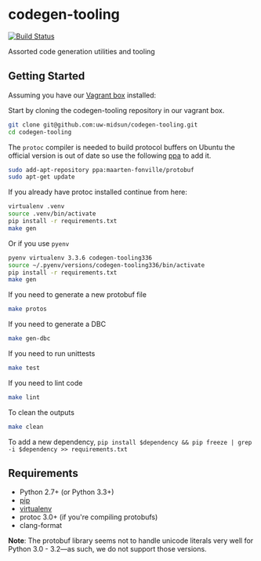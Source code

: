 # codegen-tooling

[![Build Status](https://travis-ci.org/uw-midsun/codegen-tooling.svg?branch=master)](https://travis-ci.org/uw-midsun/codegen-tooling)

Assorted code generation utilities and tooling

## Getting Started
Assuming you have our [Vagrant box](https://github.com/uw-midsun/box) installed:

Start by cloning the codegen-tooling repository in our vagrant box.

```bash
git clone git@github.com:uw-midsun/codegen-tooling.git
cd codegen-tooling
```

The `protoc` compiler is needed to build protocol buffers on Ubuntu the official
version is out of date so use the following [ppa](https://launchpad.net/~maarten-fonville/+archive/ubuntu/protobuf) 
to add it.

```bash
sudo add-apt-repository ppa:maarten-fonville/protobuf
sudo apt-get update
```

If you already have protoc installed continue from here:

```bash
virtualenv .venv
source .venv/bin/activate
pip install -r requirements.txt
make gen
```

Or if you use ``pyenv``

```bash
pyenv virtualenv 3.3.6 codegen-tooling336
source ~/.pyenv/versions/codegen-tooling336/bin/activate
pip install -r requirements.txt
make gen
```

If you need to generate a new protobuf file

```bash
make protos
```

If you need to generate a DBC

```bash
make gen-dbc
```

If you need to run unittests

```bash
make test
```

If you need to lint code

```bash
make lint
```

To clean the outputs

```bash
make clean
```

To add a new dependency, ``pip install $dependency && pip freeze | grep -i $dependency >> requirements.txt``

## Requirements
* Python 2.7+ (or Python 3.3+)
* [pip](https://pip.pypa.io/en/stable/installing/)
* [virtualenv](https://virtualenv.pypa.io/en/stable/installation/)
* protoc 3.0+ (if you're compiling protobufs)
* clang-format

**Note**: The protobuf library seems not to handle unicode literals very well for Python 3.0 - 3.2&mdash;as such, we do not support those versions.
